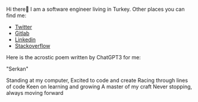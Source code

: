 Hi there👋 I am a software engineer living in Turkey. Other places you can find me:
* [Twitter](https://twitter.com/srkn_zl)
* [Gitlab](https://gitlab.com/srknzl)
* [Linkedin](https://linkedin.com/in/srknzl)
* [Stackoverflow](https://stackoverflow.com/users/9483495/srknzl)



Here is the acrostic poem written by ChatGPT3 for me: 

"Serkan"

Standing at my computer,
Excited to code and create
Racing through lines of code
Keen on learning and growing
A master of my craft
Never stopping, always moving forward
